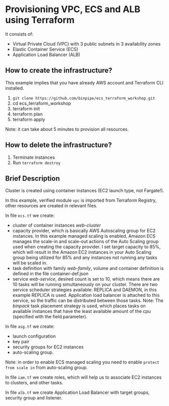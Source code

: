 # Provisioning VPC, ECS and ALB using Terraform


It consists of:
- Virtual Private Cloud (VPC) with 3 public subnets in 3 availability zones
- Elastic Container Service (ECS)
- Application Load Balancer (ALB)

## How to create the infrastructure?
This example implies that you have already AWS account and Terraform CLI installed.
1. `git clone https://github.com/binpipe/ecs_terraform_workshop.git`
2. cd ecs_terraform_workshop
3. terraform init
4. terraform plan
5. terraform apply

Note: it can take about 5 minutes to provision all resources.
## How to delete the infrastructure?
1. Terminate instances
2. Run `terraform destroy`

## Brief Description

Cluster is created using container instances (EC2 launch type, not Fargate!).

In this example, verified module `vpc` is imported from Terraform Registry, other resources are created in relevant files.

In file `ecs.tf` we create:
  - cluster of container instances _web-cluster_
  - capacity provider, which is basically AWS Autoscaling group for EC2 instances. In this example managed scaling is enabled, Amazon ECS manages the scale-in and scale-out actions of the Auto Scaling group used when creating the capacity provider. I set target capacity to 85%, which will result in the Amazon EC2 instances in your Auto Scaling group being utilized for 85% and any instances not running any tasks will be scaled in.
  - task definition with family _web-family_, volume and container definition is defined in the file container-def.json
  - service _web-service_, desired count is set to 10, which means there are 10 tasks will be running simultaneously on your cluster. There are two service scheduler strategies available: REPLICA and DAEMON, in this example REPLICA is used. Application load balancer is attached to this service, so the traffic can be distributed between those tasks.
  Note: The _binpack_ task placement strategy is used, which places tasks on available instances that have the least available amount of the cpu (specified with the field parameter).

In file `asg.tf` we create:
  - launch configuration
  - key pair
  - security groups for EC2 instances
  - auto-scaling group.

Note: in order to enable ECS managed scaling you need to enable `protect from scale in` from auto-scaling group.

In file `iam.tf` we create roles, which will help us to associate EC2 instances to clusters, and other tasks.

In file `alb.tf` we create Application Load Balancer with target groups, security group and listener.
